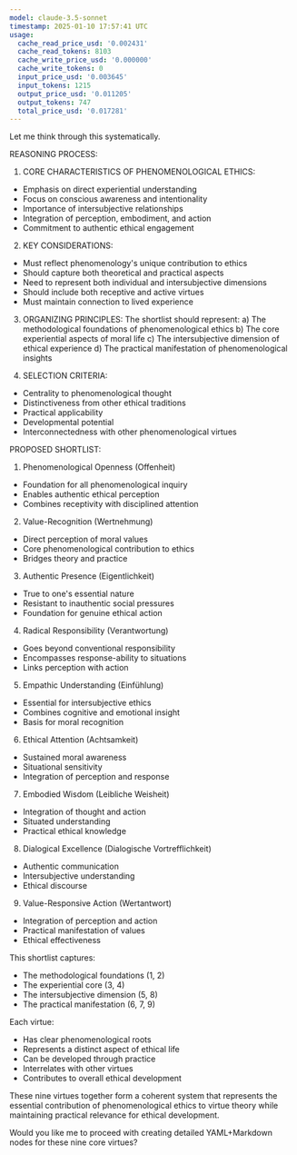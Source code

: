 ```yaml
---
model: claude-3.5-sonnet
timestamp: 2025-01-10 17:57:41 UTC
usage:
  cache_read_price_usd: '0.002431'
  cache_read_tokens: 8103
  cache_write_price_usd: '0.000000'
  cache_write_tokens: 0
  input_price_usd: '0.003645'
  input_tokens: 1215
  output_price_usd: '0.011205'
  output_tokens: 747
  total_price_usd: '0.017281'
---
```


Let me think through this systematically.

REASONING PROCESS:

1. CORE CHARACTERISTICS OF PHENOMENOLOGICAL ETHICS:
- Emphasis on direct experiential understanding
- Focus on conscious awareness and intentionality
- Importance of intersubjective relationships
- Integration of perception, embodiment, and action
- Commitment to authentic ethical engagement

2. KEY CONSIDERATIONS:
- Must reflect phenomenology's unique contribution to ethics
- Should capture both theoretical and practical aspects
- Need to represent both individual and intersubjective dimensions
- Should include both receptive and active virtues
- Must maintain connection to lived experience

3. ORGANIZING PRINCIPLES:
The shortlist should represent:
a) The methodological foundations of phenomenological ethics
b) The core experiential aspects of moral life
c) The intersubjective dimension of ethical experience
d) The practical manifestation of phenomenological insights

4. SELECTION CRITERIA:
- Centrality to phenomenological thought
- Distinctiveness from other ethical traditions
- Practical applicability
- Developmental potential
- Interconnectedness with other phenomenological virtues

PROPOSED SHORTLIST:

1. Phenomenological Openness (Offenheit)
- Foundation for all phenomenological inquiry
- Enables authentic ethical perception
- Combines receptivity with disciplined attention

2. Value-Recognition (Wertnehmung)
- Direct perception of moral values
- Core phenomenological contribution to ethics
- Bridges theory and practice

3. Authentic Presence (Eigentlichkeit)
- True to one's essential nature
- Resistant to inauthentic social pressures
- Foundation for genuine ethical action

4. Radical Responsibility (Verantwortung)
- Goes beyond conventional responsibility
- Encompasses response-ability to situations
- Links perception with action

5. Empathic Understanding (Einfühlung)
- Essential for intersubjective ethics
- Combines cognitive and emotional insight
- Basis for moral recognition

6. Ethical Attention (Achtsamkeit)
- Sustained moral awareness
- Situational sensitivity
- Integration of perception and response

7. Embodied Wisdom (Leibliche Weisheit)
- Integration of thought and action
- Situated understanding
- Practical ethical knowledge

8. Dialogical Excellence (Dialogische Vortrefflichkeit)
- Authentic communication
- Intersubjective understanding
- Ethical discourse

9. Value-Responsive Action (Wertantwort)
- Integration of perception and action
- Practical manifestation of values
- Ethical effectiveness

This shortlist captures:
- The methodological foundations (1, 2)
- The experiential core (3, 4)
- The intersubjective dimension (5, 8)
- The practical manifestation (6, 7, 9)

Each virtue:
- Has clear phenomenological roots
- Represents a distinct aspect of ethical life
- Can be developed through practice
- Interrelates with other virtues
- Contributes to overall ethical development

These nine virtues together form a coherent system that represents the essential contribution of phenomenological ethics to virtue theory while maintaining practical relevance for ethical development.

Would you like me to proceed with creating detailed YAML+Markdown nodes for these nine core virtues?